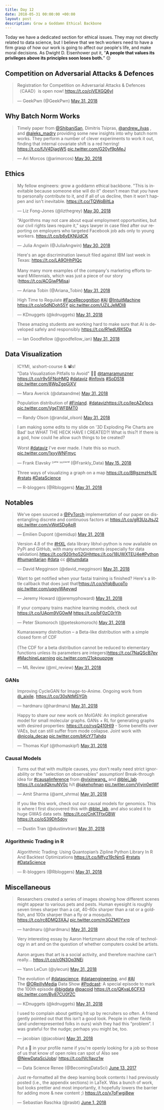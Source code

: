 ```yaml
---
title: Day 12
date: 2018-05-31 00:00:00 +00:00
layout: post
description: Grow a Goddamn Ethical Backbone
---
```


Today we have a dedicated section for ethical issues. They may not directly related to data science, but I believe that we tech workers need to have a firm grasp of how our work is going to affect our people's life, and make moral decisions. As Dwight D. Eisenhower put it, “**A people that values its privileges above its principles soon loses both.**” :pensive:

## Competition on Adversarial Attacks & Defences
<amp-twitter width="400" height="400"
             layout="responsive"
             data-tweetid="1002139227663011841">
    <blockquote placeholder><p lang="en" dir="ltr">Registration for Competition on Adversarial Attacks &amp; Defences（CAAD）is open now! <a href="https://t.co/cjVEXGQ6yI">https://t.co/cjVEXGQ6yI</a></p>&mdash; GeekPwn (@GeekPwn) <a href="https://twitter.com/GeekPwn/status/1002139227663011841?ref_src=twsrc%5Etfw">May 31, 2018</a></blockquote>
</amp-twitter>

## Why Batch Norm Works
<amp-twitter width="400" height="400"
             layout="responsive"
             data-tweetid="1001856542268952576">
    <blockquote placeholder><p lang="en" dir="ltr">Timely paper from <a href="https://twitter.com/ShibaniSan?ref_src=twsrc%5Etfw">@ShibaniSan</a>, Dimitris Tsipras, <a href="https://twitter.com/andrew_ilyas?ref_src=twsrc%5Etfw">@andrew_ilyas</a> , and <a href="https://twitter.com/aleks_madry?ref_src=twsrc%5Etfw">@aleks_madry</a> providing some new insights into why batch norm works. They perform a number of clever experiments to work it out, finding that internal covariate shift is a red herring! <a href="https://t.co/fJV4DjagW5">https://t.co/fJV4DjagW5</a> <a href="https://t.co/G20yf9pMeJ">pic.twitter.com/G20yf9pMeJ</a></p>&mdash; Ari Morcos (@arimorcos) <a href="https://twitter.com/arimorcos/status/1001856542268952576?ref_src=twsrc%5Etfw">May 30, 2018</a></blockquote>
</amp-twitter>

## Ethics
<amp-twitter width="400" height="400"
             layout="responsive"
             data-tweetid="1001845921162956801">
    <blockquote placeholder><p lang="en" dir="ltr">My fellow engineers: grow a goddamn ethical backbone. &quot;This is inevitable because someone else will do it&quot; doesn&#39;t mean that *you* have to personally contribute to it, and if all of us decline, then it won&#39;t happen and isn&#39;t inevitable. <a href="https://t.co/TQWqBiltLa">https://t.co/TQWqBiltLa</a></p>&mdash; Liz Fong-Jones (@lizthegrey) <a href="https://twitter.com/lizthegrey/status/1001845921162956801?ref_src=twsrc%5Etfw">May 30, 2018</a></blockquote>
</amp-twitter>

<amp-twitter width="400" height="400"
             layout="responsive"
             data-tweetid="1001905315695112192">
    <blockquote placeholder><p lang="en" dir="ltr">“Algorithms may not care about equal employment opportunities, but our civil rights laws require it,” says lawyer in case filed after our reporting on employers who targeted Facebook job ads only to young workers. <a href="https://t.co/b6yEKNUdCK">https://t.co/b6yEKNUdCK</a></p>&mdash; Julia Angwin (@JuliaAngwin) <a href="https://twitter.com/JuliaAngwin/status/1001905315695112192?ref_src=twsrc%5Etfw">May 30, 2018</a></blockquote>
</amp-twitter>

<amp-twitter width="400" height="400"
             layout="responsive"
             data-tweetid="1002319562149376000">
    <blockquote placeholder><p lang="en" dir="ltr">Here&#39;s an age discrimination lawsuit filed against IBM last week in Texas: <a href="https://t.co/LA9OHhPlQc">https://t.co/LA9OHhPlQc</a><br><br>Many many more examples of the company&#39;s marketing efforts toward Millennials, which was just a piece of our story (<a href="https://t.co/ACGiwPMjsa">https://t.co/ACGiwPMjsa</a>)</p>&mdash; Ariana Tobin (@Ariana_Tobin) <a href="https://twitter.com/Ariana_Tobin/status/1002319562149376000?ref_src=twsrc%5Etfw">May 31, 2018</a></blockquote>
</amp-twitter>

<amp-twitter width="400" height="400"
             layout="responsive"
             data-tweetid="1002226960066588672">
    <blockquote placeholder><p lang="en" dir="ltr">High Time to Regulate <a href="https://twitter.com/hashtag/FaceRecognition?src=hash&amp;ref_src=twsrc%5Etfw">#FaceRecognition</a> <a href="https://twitter.com/hashtag/AI?src=hash&amp;ref_src=twsrc%5Etfw">#AI</a> <a href="https://twitter.com/IntuitMachine?ref_src=twsrc%5Etfw">@IntuitMachine</a> <a href="https://t.co/q5dNDoh55Y">https://t.co/q5dNDoh55Y</a> <a href="https://t.co/UZiLJeMDl8">pic.twitter.com/UZiLJeMDl8</a></p>&mdash; KDnuggets (@kdnuggets) <a href="https://twitter.com/kdnuggets/status/1002226960066588672?ref_src=twsrc%5Etfw">May 31, 2018</a></blockquote>
</amp-twitter>

<amp-twitter width="400" height="400"
             layout="responsive"
             data-tweetid="1002251305807593477">
    <blockquote placeholder><p lang="en" dir="ltr">These amazing students are working hard to make sure that AI is developed safely and responsibly <a href="https://t.co/R1edU9X5Da">https://t.co/R1edU9X5Da</a></p>&mdash; Ian Goodfellow (@goodfellow_ian) <a href="https://twitter.com/goodfellow_ian/status/1002251305807593477?ref_src=twsrc%5Etfw">May 31, 2018</a></blockquote>
</amp-twitter>

## Data Visualization
<amp-twitter width="400" height="400"
             layout="responsive"
             data-tweetid="1002259952336064512">
    <blockquote placeholder><p lang="en" dir="ltr">ICYMI, 📊short-course &amp; 📽s!<br>&quot;Data Visualization Pitfalls to Avoid&quot; 👩‍💻 <a href="https://twitter.com/tamaramunzner?ref_src=twsrc%5Etfw">@tamaramunzner</a>  <a href="https://t.co/r9v5FNqHMQ">https://t.co/r9v5FNqHMQ</a> <a href="https://twitter.com/hashtag/dataviz?src=hash&amp;ref_src=twsrc%5Etfw">#dataviz</a> <a href="https://twitter.com/hashtag/infovis?src=hash&amp;ref_src=twsrc%5Etfw">#infovis</a> <a href="https://twitter.com/hashtag/SoDS18?src=hash&amp;ref_src=twsrc%5Etfw">#SoDS18</a> <a href="https://t.co/8WpZgpGjXV">pic.twitter.com/8WpZgpGjXV</a></p>&mdash; Mara Averick (@dataandme) <a href="https://twitter.com/dataandme/status/1002259952336064512?ref_src=twsrc%5Etfw">May 31, 2018</a></blockquote>
</amp-twitter>

<amp-twitter width="400" height="400"
             layout="responsive"
             data-tweetid="1002235710026399744">
    <blockquote placeholder><p lang="en" dir="ltr">Population distribution of <a href="https://twitter.com/hashtag/Finland?src=hash&amp;ref_src=twsrc%5Etfw">#Finland</a>. <a href="https://twitter.com/hashtag/dataviz?src=hash&amp;ref_src=twsrc%5Etfw">#dataviz</a><a href="https://t.co/IecAZe1pcs">https://t.co/IecAZe1pcs</a> <a href="https://t.co/VgeTWFBMT0">pic.twitter.com/VgeTWFBMT0</a></p>&mdash; Randy Olson (@randal_olson) <a href="https://twitter.com/randal_olson/status/1002235710026399744?ref_src=twsrc%5Etfw">May 31, 2018</a></blockquote>
</amp-twitter>

<amp-twitter width="400" height="400"
             layout="responsive"
             data-tweetid="996224610696822784">
    <blockquote placeholder><p lang="en" dir="ltr">I am making some edits to my slide on &#39;3D Exploding Pie Charts are Bad&#39; but WHAT THE HECK HAVE I CREATED?! What is this?! If there is a god, how could he allow such things to be created?<br><br>Worst <a href="https://twitter.com/hashtag/dataviz?src=hash&amp;ref_src=twsrc%5Etfw">#dataviz</a> I&#39;ve ever made. I hate this so much. <a href="https://t.co/1xyyWNFmyc">pic.twitter.com/1xyyWNFmyc</a></p>&mdash; Frank Elavsky ᴰᵃᵗᵃ ᵂᶦᶻᵃʳᵈ (@Frankly_Data) <a href="https://twitter.com/Frankly_Data/status/996224610696822784?ref_src=twsrc%5Etfw">May 15, 2018</a></blockquote>
</amp-twitter>

<amp-twitter width="400" height="400"
             layout="responsive"
             data-tweetid="1002230870726594561">
    <blockquote placeholder><p lang="en" dir="ltr">Three ways of visualizing a graph on a map <a href="https://t.co/BRgzmzHu1E">https://t.co/BRgzmzHu1E</a> <a href="https://twitter.com/hashtag/rstats?src=hash&amp;ref_src=twsrc%5Etfw">#rstats</a> <a href="https://twitter.com/hashtag/DataScience?src=hash&amp;ref_src=twsrc%5Etfw">#DataScience</a></p>&mdash; R-bloggers (@Rbloggers) <a href="https://twitter.com/Rbloggers/status/1002230870726594561?ref_src=twsrc%5Etfw">May 31, 2018</a></blockquote>
</amp-twitter>

## Notables
<amp-twitter width="400" height="400"
             layout="responsive"
             data-tweetid="1002308167794024448">
    <blockquote placeholder><p lang="en" dir="ltr">We&#39;ve open sourced a <a href="https://twitter.com/PyTorch?ref_src=twsrc%5Etfw">@PyTorch</a> implementation of our paper on disentangling discrete and continuous factors at <a href="https://t.co/gR3UzJtsJ2">https://t.co/gR3UzJtsJ2</a> <a href="https://t.co/xWqtSDgApR">pic.twitter.com/xWqtSDgApR</a></p>&mdash; Emilien Dupont (@emidup) <a href="https://twitter.com/emidup/status/1002308167794024448?ref_src=twsrc%5Etfw">May 31, 2018</a></blockquote>
</amp-twitter>

<amp-twitter width="400" height="400"
             layout="responsive"
             data-tweetid="1002176824154120192">
    <blockquote placeholder><p lang="en" dir="ltr">Version 4.8 of the <a href="https://twitter.com/hashtag/HXL?src=hash&amp;ref_src=twsrc%5Etfw">#HXL</a> data library libhxl-python is now available on PyPi and GitHub, with many enhancements (especially for data validation).<a href="https://t.co/920rho52GH">https://t.co/920rho52GH</a><a href="https://t.co/18UWXTEU4e">https://t.co/18UWXTEU4e</a><a href="https://twitter.com/hashtag/Python?src=hash&amp;ref_src=twsrc%5Etfw">#Python</a> <a href="https://twitter.com/hashtag/humanitarian?src=hash&amp;ref_src=twsrc%5Etfw">#humanitarian</a> <a href="https://twitter.com/hashtag/data?src=hash&amp;ref_src=twsrc%5Etfw">#data</a> cc <a href="https://twitter.com/humdata?ref_src=twsrc%5Etfw">@humdata</a></p>&mdash; David Megginson (@david_megginson) <a href="https://twitter.com/david_megginson/status/1002176824154120192?ref_src=twsrc%5Etfw">May 31, 2018</a></blockquote>
</amp-twitter>

<amp-twitter width="400" height="400"
             layout="responsive"
             data-tweetid="1002266493982199808">
    <blockquote placeholder><p lang="en" dir="ltr">Want to get notified when your fastai training is finished? Here&#39;s a little callback that does just that!<a href="https://t.co/sYqbBucpTo">https://t.co/sYqbBucpTo</a> <a href="https://t.co/uqgyWAeywd">pic.twitter.com/uqgyWAeywd</a></p>&mdash; Jeremy Howard (@jeremyphoward) <a href="https://twitter.com/jeremyphoward/status/1002266493982199808?ref_src=twsrc%5Etfw">May 31, 2018</a></blockquote>
</amp-twitter>

<amp-twitter width="400" height="400"
             layout="responsive"
             data-tweetid="1002303843802087424">
    <blockquote placeholder><p lang="en" dir="ltr">If your company trains machine learning models, check out <a href="https://t.co/UApm9VG0wM">https://t.co/UApm9VG0wM</a> <a href="https://t.co/bF0zC0rYlh">https://t.co/bF0zC0rYlh</a></p>&mdash; Peter Skomoroch (@peteskomoroch) <a href="https://twitter.com/peteskomoroch/status/1002303843802087424?ref_src=twsrc%5Etfw">May 31, 2018</a></blockquote>
</amp-twitter>

<amp-twitter width="400" height="400"
             layout="responsive"
             data-tweetid="1002143417512726529">
    <blockquote placeholder><p lang="en" dir="ltr">Kumaraswamy distribution – a Beta-like distribution with a simple closed form of CDF<br><br>(The CDF for a beta distribution cannot be reduced to elementary functions unless its parameters are integers)<a href="https://t.co/7NaQScB7ev">https://t.co/7NaQScB7ev</a>  <a href="https://twitter.com/hashtag/MachineLearning?src=hash&amp;ref_src=twsrc%5Etfw">#MachineLearning</a> <a href="https://t.co/21okpupzgw">pic.twitter.com/21okpupzgw</a></p>&mdash; ML Review (@ml_review) <a href="https://twitter.com/ml_review/status/1002143417512726529?ref_src=twsrc%5Etfw">May 31, 2018</a></blockquote>
</amp-twitter>

### GANs
<amp-twitter width="400" height="400"
             layout="responsive"
             data-tweetid="1002323742976983040">
    <blockquote placeholder><p lang="en" dir="ltr">Improving CycleGAN for Image-to-Anime. Ongoing work from <a href="https://twitter.com/_aixile?ref_src=twsrc%5Etfw">@_aixile</a>. <a href="https://t.co/30sNtMSYGh">https://t.co/30sNtMSYGh</a></p>&mdash; hardmaru (@hardmaru) <a href="https://twitter.com/hardmaru/status/1002323742976983040?ref_src=twsrc%5Etfw">May 31, 2018</a></blockquote>
</amp-twitter>

<amp-twitter width="400" height="400"
             layout="responsive"
             data-tweetid="1002097273130700800">
    <blockquote placeholder><p lang="en" dir="ltr">Happy to share our new work on MolGAN: An implicit generative model for small molecular graphs. GANs + RL for generating graphs with desired properties: <a href="https://t.co/rvsQ410HI9">https://t.co/rvsQ410HI9</a> - Some benefits over VAEs, but can still suffer from mode collapse. Joint work with <a href="https://twitter.com/nicola_decao?ref_src=twsrc%5Etfw">@nicola_decao</a> <a href="https://t.co/bKcY7Tahdq">pic.twitter.com/bKcY7Tahdq</a></p>&mdash; Thomas Kipf (@thomaskipf) <a href="https://twitter.com/thomaskipf/status/1002097273130700800?ref_src=twsrc%5Etfw">May 31, 2018</a></blockquote>
</amp-twitter>

### Causal Models
<amp-twitter width="400" height="400"
             layout="responsive"
             data-tweetid="1002164017157226496">
    <blockquote placeholder><p lang="en" dir="ltr">Turns out that with multiple causes, you don&#39;t really need strict ignorability or the &quot;selection on observables&quot; assumption! Break-through idea for <a href="https://twitter.com/hashtag/causalinference?src=hash&amp;ref_src=twsrc%5Etfw">#causalinference</a> from <a href="https://twitter.com/yixinwang_?ref_src=twsrc%5Etfw">@yixinwang_</a> and <a href="https://twitter.com/blei_lab?ref_src=twsrc%5Etfw">@blei_lab</a> <a href="https://t.co/adQknuNV0c">https://t.co/adQknuNV0c</a> h/t <a href="https://twitter.com/jakehofman?ref_src=twsrc%5Etfw">@jakehofman</a> <a href="https://t.co/Vjyjn0etWf">pic.twitter.com/Vjyjn0etWf</a></p>&mdash; Amit Sharma (@amt_shrma) <a href="https://twitter.com/amt_shrma/status/1002164017157226496?ref_src=twsrc%5Etfw">May 31, 2018</a></blockquote>
</amp-twitter>

<amp-twitter width="400" height="400"
             layout="responsive"
             data-tweetid="1002243420373635073">
    <blockquote placeholder><p lang="en" dir="ltr">If you like this work, check out our causal models for genomics. This is where I first discovered this with <a href="https://twitter.com/blei_lab?ref_src=twsrc%5Etfw">@blei_lab</a>, and also scaled it to huge GWAS data sets. <a href="https://t.co/CnKTFtxGBW">https://t.co/CnKTFtxGBW</a> <a href="https://t.co/oS39Dh5doy">https://t.co/oS39Dh5doy</a></p>&mdash; Dustin Tran (@dustinvtran) <a href="https://twitter.com/dustinvtran/status/1002243420373635073?ref_src=twsrc%5Etfw">May 31, 2018</a></blockquote>
</amp-twitter>


### Algorithmic Trading in R
<amp-twitter width="400" height="400"
             layout="responsive"
             data-tweetid="1002140235856273409">
    <blockquote placeholder><p lang="en" dir="ltr">Algorithmic Trading: Using Quantopian’s Zipline Python Library In R And Backtest Optimizations  <a href="https://t.co/Mfyz19cNmS">https://t.co/Mfyz19cNmS</a> <a href="https://twitter.com/hashtag/rstats?src=hash&amp;ref_src=twsrc%5Etfw">#rstats</a> <a href="https://twitter.com/hashtag/DataScience?src=hash&amp;ref_src=twsrc%5Etfw">#DataScience</a></p>&mdash; R-bloggers (@Rbloggers) <a href="https://twitter.com/Rbloggers/status/1002140235856273409?ref_src=twsrc%5Etfw">May 31, 2018</a></blockquote>
</amp-twitter>


## Miscellaneous
<amp-twitter width="400" height="400"
             layout="responsive"
             data-tweetid="1002169309076979712">
    <blockquote placeholder><p lang="en" dir="ltr">Researchers created a series of images showing how different scenes might appear to various pets and pests. Human eyesight is roughly seven times sharper than a cat, 40-60x sharper than a rat or a goldfish, and 100x sharper than a fly or a mosquito. <a href="https://t.co/rc8DMQ3XAJ">https://t.co/rc8DMQ3XAJ</a> <a href="https://t.co/m3GZM0Yxrq">pic.twitter.com/m3GZM0Yxrq</a></p>&mdash; hardmaru (@hardmaru) <a href="https://twitter.com/hardmaru/status/1002169309076979712?ref_src=twsrc%5Etfw">May 31, 2018</a></blockquote>
</amp-twitter>

<amp-twitter width="400" height="400"
             layout="responsive"
             data-tweetid="1002178904885473280">
    <blockquote placeholder><p lang="en" dir="ltr">Very interesting essay by Aaron Hertzmann about the role of technology in art and on the question of whether computers coukd be artists.<br><br>Aaron argues that art is a social activity, and therefore machine can&#39;t really... <a href="https://t.co/c0N3Oq3NEi">https://t.co/c0N3Oq3NEi</a></p>&mdash; Yann LeCun (@ylecun) <a href="https://twitter.com/ylecun/status/1002178904885473280?ref_src=twsrc%5Etfw">May 31, 2018</a></blockquote>
</amp-twitter>

<amp-twitter width="400" height="400"
             layout="responsive"
             data-tweetid="1002283093754089474">
    <blockquote placeholder><p lang="en" dir="ltr">The evolution of <a href="https://twitter.com/hashtag/datascience?src=hash&amp;ref_src=twsrc%5Etfw">#datascience</a>, <a href="https://twitter.com/hashtag/dataengineering?src=hash&amp;ref_src=twsrc%5Etfw">#dataengineering</a>, and <a href="https://twitter.com/hashtag/AI?src=hash&amp;ref_src=twsrc%5Etfw">#AI</a><br>The <a href="https://twitter.com/OReillyMedia?ref_src=twsrc%5Etfw">@OReillyMedia</a> Data Show <a href="https://twitter.com/hashtag/Podcast?src=hash&amp;ref_src=twsrc%5Etfw">#Podcast</a>: A special episode to mark the 100th episode <a href="https://twitter.com/bigdata?ref_src=twsrc%5Etfw">@bigdata</a> <a href="https://twitter.com/pacoid?ref_src=twsrc%5Etfw">@pacoid</a>  <a href="https://t.co/QKvaL6CFX3">https://t.co/QKvaL6CFX3</a> <a href="https://t.co/By87CU0fZC">pic.twitter.com/By87CU0fZC</a></p>&mdash; KDnuggets (@kdnuggets) <a href="https://twitter.com/kdnuggets/status/1002283093754089474?ref_src=twsrc%5Etfw">May 31, 2018</a></blockquote>
</amp-twitter>

<amp-twitter width="400" height="400"
             layout="responsive"
             data-tweetid="1002295846107365376">
    <blockquote placeholder><p lang="en" dir="ltr">I used to complain about getting hit up by recruiters so often. A friend gently pointed out that this isn’t a good look. People in other fields (and underrepresented folks in ours) wish they had this “problem”. I was grateful for the nudge; perhaps you might be, too.</p>&mdash; jacobian (@jacobian) <a href="https://twitter.com/jacobian/status/1002295846107365376?ref_src=twsrc%5Etfw">May 31, 2018</a></blockquote>
</amp-twitter>

<amp-twitter width="400" height="400"
             layout="responsive"
             data-tweetid="874489979828940801">
    <blockquote placeholder><p lang="en" dir="ltr">Put a 🔎 in your profile name if you&#39;re openly looking for a job so those of us that know of open roles can spot u! Also see <a href="https://twitter.com/NewDataSciJobs?ref_src=twsrc%5Etfw">@NewDataSciJobs</a>! <a href="https://t.co/IVc1lavz1w">https://t.co/IVc1lavz1w</a></p>&mdash; Data Science Renee (@BecomingDataSci) <a href="https://twitter.com/BecomingDataSci/status/874489979828940801?ref_src=twsrc%5Etfw">June 13, 2017</a></blockquote>
</amp-twitter>

<amp-twitter width="400" height="400"
             layout="responsive"
             data-tweetid="1002343473167654913">
    <blockquote placeholder><p lang="en" dir="ltr">Just re-formatted all the deep learning book contents I had previously posted (i.e., the appendix sections) in LaTeX. Was a bunch of work, but looks prettier and most importantly, it hopefully lowers the barrier for adding more &amp; new content ;) <a href="https://t.co/v7oFwgi8ew">https://t.co/v7oFwgi8ew</a></p>&mdash; Sebastian Raschka (@rasbt) <a href="https://twitter.com/rasbt/status/1002343473167654913?ref_src=twsrc%5Etfw">June 1, 2018</a></blockquote>
</amp-twitter>
